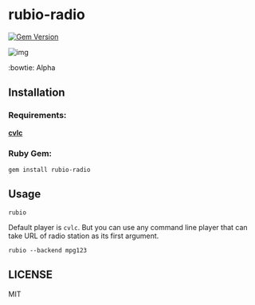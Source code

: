 # rubio-radio
[![Gem Version](https://badge.fury.io/rb/rubio-radio.svg)](https://badge.fury.io/rb/rubio-radio)

![img](https://user-images.githubusercontent.com/5798442/171986696-24bedc38-3811-4c62-a5ad-89c09d015c8a.png)

:bowtie: Alpha

## Installation

### Requirements:

**[cvlc](https://github.com/videolan/vlc)**

### Ruby Gem:

```
gem install rubio-radio
```

## Usage

```
rubio
```

Default player is `cvlc`. But you can use any command line player that can take URL of radio station as its first argument.

```
rubio --backend mpg123
```

## LICENSE

MIT
